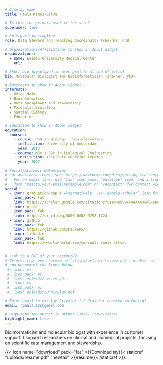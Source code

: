 ```yaml
---
# Display name
title: Paula Ramos-Silva

# Is this the primary user of the site?
superuser: true

# Role/position/tagline
role: Data Steward and Teaching Coordinator (she/her, PhD)

# Organizations/Affiliations to show in About widget
organizations:
  - name: Leiden University Medical Center
    url:

# Short bio (displayed in user profile at end of posts)
bio: Molecular Biologist and Bioinformatician (she/her, PhD)

# Interests to show in About widget
interests:
  - Omics data
  - Bioinformatics
  - Data management and stewardship
  - Molecular Evolution
  - Spatial Biology
  - Education
  
# Education to show in About widget
education:
  courses:
    - course: PhD in Biology - Bioinformatics
      institution: University of Amsterdam
      year: 2013
    - course: MSc + BSc in Biological Engineering
      institution: Instituto Superior Tecnico
      year: 2007

# Social/Academic Networking
# For available icons, see: https://wowchemy.com/docs/getting-started/page-builder/#icons
#   For an email link, use "fas" icon pack, "envelope" icon, and a link in the
#   form "mailto:your-email@example.com" or "/#contact" for contact widget.
social:
  - icon: graduation-cap # Alternatively, use `google-scholar` icon from `ai` icon pack
    icon_pack: fas
    link: https://scholar.google.com/citations?user=nSuwC44AAAAJ&hl=en&oi=ao
  - icon: orcid
    icon_pack: fab
    link: https://orcid.org/0000-0002-0798-1724
  - icon: github
    icon_pack: fab
    link: https://github.com/PaulaRS/
  - icon: linkedin
    icon_pack: fab
    link: https://www.linkedin.com/in/paula-ramos-silva/


# Link to a PDF of your resume/CV.
# To use: copy your resume to `static/uploads/resume.pdf`, enable `ai` icons in `params.toml`,
# and uncomment the lines below.
 #- icon: cv
 #  icon_pack: ai
 #  link: uploads/resume.pdf
 #- icon: cv
 #  icon_pack: ai
 #  link: uploads/curriculum.pdf

# Enter email to display Gravatar (if Gravatar enabled in Config)
email: 'paula.srs@gmail.com'

# Highlight the author in author lists? (true/false)
highlight_name: true
---
```


Bioinformatician and molecular biologist with experience in customer support. I support researchers on clinical and biomedical projects, focusing on scientific data management and stewardship.

{{< icon name="download" pack="fas" >}}Download my{{< staticref "uploads/resume.pdf" "newtab" >}}resume{{< /staticref >}}.
